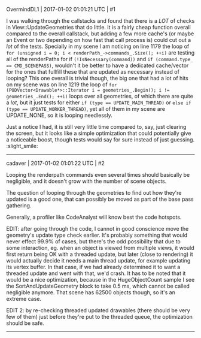 OvermindDL1 | 2017-01-02 01:01:21 UTC | #1

I was walking through the callstacks and found that there is a *LOT* of checks in View::UpdateGeometries that do little.  It is a fairly cheap function overall compared to the overall callstack, but adding a few more cache's (or maybe an Event or two depending on how fast that call process is) could cut out a *lot* of the tests.  Specially in my scene I am noticing on line 1179 the loop of `for (unsigned i = 0; i < renderPath_->commands_.Size(); ++i)` are testing all of the renderPaths for if `(!IsNecessary(command))` and `if (command.type_ == CMD_SCENEPASS)`, wouldn't it be better to have a dedicated cache/vector for the ones that fullfill these that are updated as necessary instead of looping?  This one overall is trivial though, the big one that had a lot of hits on my scene was on line 1219 the loop of `for (PODVector<Drawable*>::Iterator i = geometries_.Begin(); i != geometries_.End(); ++i)` loops over all geometries, of which there are quite a *lot*, but it just tests for either `if (type == UPDATE_MAIN_THREAD)` or `else if (type == UPDATE_WORKER_THREAD)`, yet all of them in my scene are UPDATE_NONE, so it is looping needlessly.

Just a notice I had, it is still very little time compared to, say, just clearing the screen, but it looks like a simple optimization that could potentially give a noticeable boost, though tests would say for sure instead of just guessing.  :slight_smile:

-------------------------

cadaver | 2017-01-02 01:01:22 UTC | #2

Looping the renderpath commands even several times should basically be negligible, and it doesn't grow with the number of scene objects.

The question of looping through the geometries to find out how they're updated is a good one, that can possibly be moved as part of the base pass gathering.

Generally, a profiler like CodeAnalyst will know best the code hotspots.

EDIT: after going through the code, I cannot in good conscience move the geometry's update type check earlier. It's probably something that would never effect 99.9% of cases, but there's the odd possibility that due to some interaction, eg. when an object is viewed from multiple views, it would first return being OK with a threaded update, but later (close to rendering) it would actually decide it needs a main thread update, for example updating its vertex buffer. In that case, if we had already determined it to want a threaded update and went with that, we'd crash. It has to be noted that it would be a nice optimization, because in the HugeObjectCount sample I see the SortAndUpdateGeometry block to take 0.5 ms, which cannot be called negligible anymore. That scene has 62500 objects though, so it's an extreme case.

EDIT 2: by re-checking threaded updated drawables (there should be very few of them) just before they're put to the threaded queue, the optimization should be safe.

-------------------------

